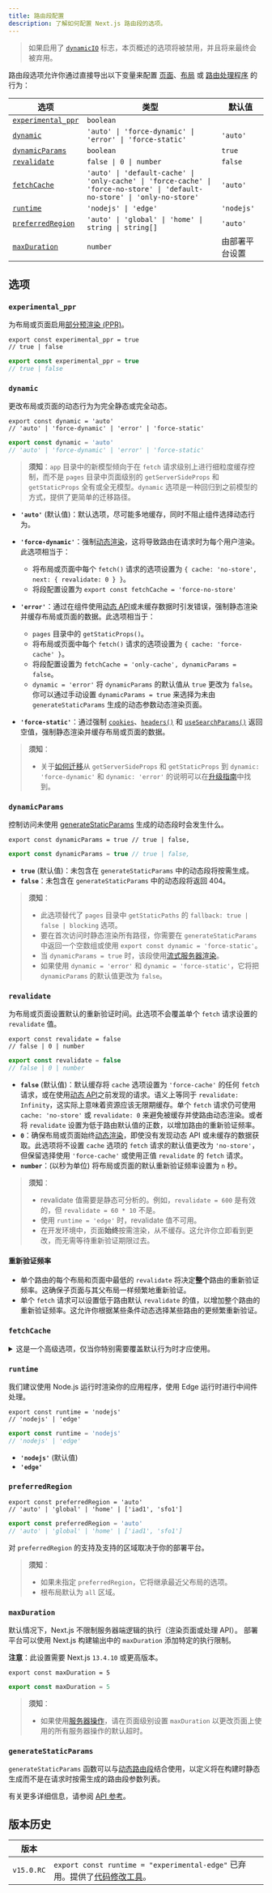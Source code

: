 ```yaml
---
title: 路由段配置
description: 了解如何配置 Next.js 路由段的选项。
---
```


> 如果启用了 [`dynamicIO`](/nextjs-cn/app/api-reference/config/next-config-js/dynamicIO) 标志，本页概述的选项将被禁用，并且将来最终会被弃用。

路由段选项允许你通过直接导出以下变量来配置 [页面](/nextjs-cn/app/building-your-application/routing/layouts-and-templates)、[布局](/nextjs-cn/app/building-your-application/routing/layouts-and-templates) 或 [路由处理程序](/nextjs-cn/app/building-your-application/routing/route-handlers) 的行为：

| 选项                                    | 类型                                                                                                                      | 默认值         |
| --------------------------------------- | ------------------------------------------------------------------------------------------------------------------------- | -------------- |
| [`experimental_ppr`](#experimental_ppr) | `boolean`                                                                                                                 |
| [`dynamic`](#dynamic)                   | `'auto' \| 'force-dynamic' \| 'error' \| 'force-static'`                                                                  | `'auto'`       |
| [`dynamicParams`](#dynamicparams)       | `boolean`                                                                                                                 | `true`         |
| [`revalidate`](#revalidate)             | `false \| 0 \| number`                                                                                                    | `false`        |
| [`fetchCache`](#fetchcache)             | `'auto' \| 'default-cache' \| 'only-cache' \| 'force-cache' \| 'force-no-store' \| 'default-no-store' \| 'only-no-store'` | `'auto'`       |
| [`runtime`](#runtime)                   | `'nodejs' \| 'edge'`                                                                                                      | `'nodejs'`     |
| [`preferredRegion`](#preferredregion)   | `'auto' \| 'global' \| 'home' \| string \| string[]`                                                                      | `'auto'`       |
| [`maxDuration`](#maxduration)           | `number`                                                                                                                  | 由部署平台设置 |

## 选项

### `experimental_ppr`

为布局或页面启用[部分预渲染 (PPR)](/nextjs-cn/app/getting-started/partial-prerendering)。

```tsx switcher
export const experimental_ppr = true
// true | false
```

```jsx switcher
export const experimental_ppr = true
// true | false
```

### `dynamic`

更改布局或页面的动态行为为完全静态或完全动态。

```tsx switcher
export const dynamic = 'auto'
// 'auto' | 'force-dynamic' | 'error' | 'force-static'
```

```js switcher
export const dynamic = 'auto'
// 'auto' | 'force-dynamic' | 'error' | 'force-static'
```

> **须知**：`app` 目录中的新模型倾向于在 `fetch` 请求级别上进行细粒度缓存控制，而不是 `pages` 目录中页面级别的 `getServerSideProps` 和 `getStaticProps` 全有或全无模型。`dynamic` 选项是一种回归到之前模型的方式，提供了更简单的迁移路径。

- **`'auto'`** (默认值)：默认选项，尽可能多地缓存，同时不阻止组件选择动态行为。
- **`'force-dynamic'`**：强制[动态渲染](/nextjs-cn/app/building-your-application/rendering/server-components#dynamic-rendering)，这将导致路由在请求时为每个用户渲染。此选项相当于：

  - 将布局或页面中每个 `fetch()` 请求的选项设置为 `{ cache: 'no-store', next: { revalidate: 0 } }`。
  - 将段配置设置为 `export const fetchCache = 'force-no-store'`

- **`'error'`**：通过在组件使用[动态 API](/nextjs-cn/app/building-your-application/rendering/server-components#dynamic-apis)或未缓存数据时引发错误，强制静态渲染并缓存布局或页面的数据。此选项相当于：
  - `pages` 目录中的 `getStaticProps()`。
  - 将布局或页面中每个 `fetch()` 请求的选项设置为 `{ cache: 'force-cache' }`。
  - 将段配置设置为 `fetchCache = 'only-cache', dynamicParams = false`。
  - `dynamic = 'error'` 将 `dynamicParams` 的默认值从 `true` 更改为 `false`。你可以通过手动设置 `dynamicParams = true` 来选择为未由 `generateStaticParams` 生成的动态参数动态渲染页面。
- **`'force-static'`**：通过强制 [`cookies`](/nextjs-cn/app/api-reference/functions/cookies)、[`headers()`](/nextjs-cn/app/api-reference/functions/headers) 和 [`useSearchParams()`](/nextjs-cn/app/api-reference/functions/use-search-params) 返回空值，强制静态渲染并缓存布局或页面的数据。

> **须知**：
>
> - 关于[如何迁移](/nextjs-cn/app/guides/migrating/app-router-migration#step-migrating-data-fetching-methods)从 `getServerSideProps` 和 `getStaticProps` 到 `dynamic: 'force-dynamic'` 和 `dynamic: 'error'` 的说明可以在[升级指南](/nextjs-cn/app/guides/migrating/app-router-migration#step-migrating-data-fetching-methods)中找到。

### `dynamicParams`

控制访问未使用 [generateStaticParams](/nextjs-cn/app/api-reference/functions/generate-static-params) 生成的动态段时会发生什么。

```tsx switcher
export const dynamicParams = true // true | false,
```

```js switcher
export const dynamicParams = true // true | false,
```

- **`true`** (默认值)：未包含在 `generateStaticParams` 中的动态段将按需生成。
- **`false`**：未包含在 `generateStaticParams` 中的动态段将返回 404。

> **须知**：
>
> - 此选项替代了 `pages` 目录中 `getStaticPaths` 的 `fallback: true | false | blocking` 选项。
> - 要在首次访问时静态渲染所有路径，你需要在 `generateStaticParams` 中返回一个空数组或使用 `export const dynamic = 'force-static'`。
> - 当 `dynamicParams = true` 时，该段使用[流式服务器渲染](/nextjs-cn/app/building-your-application/routing/loading-ui-and-streaming#streaming-with-suspense)。
> - 如果使用 `dynamic = 'error'` 和 `dynamic = 'force-static'`，它将把 `dynamicParams` 的默认值更改为 `false`。

### `revalidate`

为布局或页面设置默认的重新验证时间。此选项不会覆盖单个 `fetch` 请求设置的 `revalidate` 值。

```tsx switcher
export const revalidate = false
// false | 0 | number
```

```js switcher
export const revalidate = false
// false | 0 | number
```

- **`false`** (默认值)：默认缓存将 `cache` 选项设置为 `'force-cache'` 的任何 `fetch` 请求，或在使用[动态 API](/nextjs-cn/app/building-your-application/rendering/server-components#server-rendering-strategies#dynamic-apis)之前发现的请求。语义上等同于 `revalidate: Infinity`，这实际上意味着资源应该无限期缓存。单个 `fetch` 请求仍可使用 `cache: 'no-store'` 或 `revalidate: 0` 来避免被缓存并使路由动态渲染。或者将 `revalidate` 设置为低于路由默认值的正数，以增加路由的重新验证频率。
- **`0`**：确保布局或页面始终[动态渲染](/nextjs-cn/app/building-your-application/rendering/server-components#dynamic-rendering)，即使没有发现动态 API 或未缓存的数据获取。此选项将不设置 `cache` 选项的 `fetch` 请求的默认值更改为 `'no-store'`，但保留选择使用 `'force-cache'` 或使用正值 `revalidate` 的 `fetch` 请求。
- **`number`**：(以秒为单位) 将布局或页面的默认重新验证频率设置为 `n` 秒。

> **须知**：
>
> - revalidate 值需要是静态可分析的。例如，`revalidate = 600` 是有效的，但 `revalidate = 60 * 10` 不是。
> - 使用 `runtime = 'edge'` 时，revalidate 值不可用。
> - 在开发环境中，页面**始终**按需渲染，从不缓存。这允许你立即看到更改，而无需等待重新验证期限过去。

#### 重新验证频率

- 单个路由的每个布局和页面中最低的 `revalidate` 将决定**整个**路由的重新验证频率。这确保子页面与其父布局一样频繁地重新验证。
- 单个 `fetch` 请求可以设置低于路由默认 `revalidate` 的值，以增加整个路由的重新验证频率。这允许你根据某些条件动态选择某些路由的更频繁重新验证。

### `fetchCache`

<details>
  <summary>这是一个高级选项，仅当你特别需要覆盖默认行为时才应使用。</summary>

默认情况下，Next.js **将缓存**在使用任何[动态 API](/nextjs-cn/app/building-your-application/rendering/server-components#server-rendering-strategies#dynamic-apis)**之前**可访问的任何 `fetch()` 请求，并且**不会缓存**在使用动态 API**之后**发现的 `fetch` 请求。

`fetchCache` 允许你覆盖布局或页面中所有 `fetch` 请求的默认 `cache` 选项。

```tsx switcher
export const fetchCache = 'auto'
// 'auto' | 'default-cache' | 'only-cache'
// 'force-cache' | 'force-no-store' | 'default-no-store' | 'only-no-store'
```

```js switcher
export const fetchCache = 'auto'
// 'auto' | 'default-cache' | 'only-cache'
// 'force-cache' | 'force-no-store' | 'default-no-store' | 'only-no-store'
```

- **`'auto'`** (默认值)：默认选项，在动态 API 之前使用提供的 `cache` 选项缓存 `fetch` 请求，并且不缓存动态 API 之后的 `fetch` 请求。
- **`'default-cache'`**：允许向 `fetch` 传递任何 `cache` 选项，但如果未提供选项，则将 `cache` 选项设置为 `'force-cache'`。这意味着即使是动态 API 之后的 `fetch` 请求也被视为静态。
- **`'only-cache'`**：确保所有 `fetch` 请求选择缓存，如果未提供选项，则将默认值更改为 `cache: 'force-cache'`，如果任何 `fetch` 请求使用 `cache: 'no-store'`，则会引发错误。
- **`'force-cache'`**：通过将所有 `fetch` 请求的 `cache` 选项设置为 `'force-cache'`，确保所有 `fetch` 请求选择缓存。
- **`'default-no-store'`**：允许向 `fetch` 传递任何 `cache` 选项，但如果未提供选项，则将 `cache` 选项设置为 `'no-store'`。这意味着即使是动态 API 之前的 `fetch` 请求也被视为动态。
- **`'only-no-store'`**：确保所有 `fetch` 请求选择退出缓存，如果未提供选项，则将默认值更改为 `cache: 'no-store'`，如果任何 `fetch` 请求使用 `cache: 'force-cache'`，则会引发错误。
- **`'force-no-store'`**：通过将所有 `fetch` 请求的 `cache` 选项设置为 `'no-store'`，确保所有 `fetch` 请求选择退出缓存。这强制每次请求时重新获取所有 `fetch` 请求，即使它们提供了 `'force-cache'` 选项。

#### 跨路由段行为

- 单个路由的每个布局和页面中设置的任何选项需要相互兼容。
  - 如果同时提供了 `'only-cache'` 和 `'force-cache'`，则 `'force-cache'` 优先。如果同时提供了 `'only-no-store'` 和 `'force-no-store'`，则 `'force-no-store'` 优先。force 选项会改变整个路由的行为，因此具有 `'force-*'` 的单个段将防止由 `'only-*'` 引起的任何错误。
  - `'only-*'` 和 `'force-*'` 选项的目的是保证整个路由要么完全静态，要么完全动态。这意味着：
    - 单个路由中 `'only-cache'` 和 `'only-no-store'` 的组合是不允许的。
    - 单个路由中 `'force-cache'` 和 `'force-no-store'` 的组合是不允许的。
  - 如果子段提供 `'auto'` 或 `'*-cache'`，父段不能提供 `'default-no-store'`，因为这可能导致相同的获取有不同的行为。
- 通常建议将共享的父布局保留为 `'auto'`，并在子段分歧的地方自定义选项。

</details>

### `runtime`

我们建议使用 Node.js 运行时渲染你的应用程序，使用 Edge 运行时进行中间件处理。

```tsx switcher
export const runtime = 'nodejs'
// 'nodejs' | 'edge'
```

```js switcher
export const runtime = 'nodejs'
// 'nodejs' | 'edge'
```

- **`'nodejs'`** (默认值)
- **`'edge'`**

### `preferredRegion`

```tsx switcher
export const preferredRegion = 'auto'
// 'auto' | 'global' | 'home' | ['iad1', 'sfo1']
```

```js switcher
export const preferredRegion = 'auto'
// 'auto' | 'global' | 'home' | ['iad1', 'sfo1']
```

对 `preferredRegion` 的支持及支持的区域取决于你的部署平台。

> **须知**：
>
> - 如果未指定 `preferredRegion`，它将继承最近父布局的选项。
> - 根布局默认为 `all` 区域。

### `maxDuration`

默认情况下，Next.js 不限制服务器端逻辑的执行（渲染页面或处理 API）。
部署平台可以使用 Next.js 构建输出中的 `maxDuration` 添加特定的执行限制。

**注意**：此设置需要 Next.js `13.4.10` 或更高版本。

```tsx switcher
export const maxDuration = 5
```

```js switcher
export const maxDuration = 5
```

> **须知**：
>
> - 如果使用[服务器操作](/nextjs-cn/app/building-your-application/data-fetching/server-actions-and-mutations)，请在页面级别设置 `maxDuration` 以更改页面上使用的所有服务器操作的默认超时。

### `generateStaticParams`

`generateStaticParams` 函数可以与[动态路由段](/nextjs-cn/app/building-your-application/routing/dynamic-routes)结合使用，以定义将在构建时静态生成而不是在请求时按需生成的路由段参数列表。

有关更多详细信息，请参阅 [API 参考](/nextjs-cn/app/api-reference/functions/generate-static-params)。

## 版本历史

| 版本       |                                                                                                                                                                                                              |
| ---------- | ------------------------------------------------------------------------------------------------------------------------------------------------------------------------------------------------------------ |
| `v15.0.RC` | `export const runtime = "experimental-edge"` 已弃用。提供了[代码修改工具](/nextjs-cn/app/guides/upgrading/codemods#transform-app-router-route-segment-config-runtime-value-from-experimental-edge-to-edge)。 |
